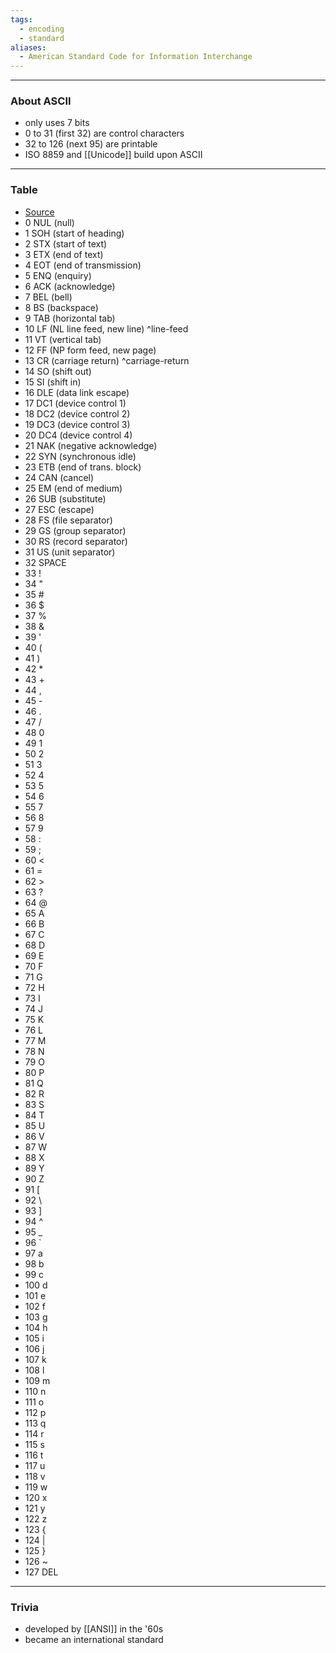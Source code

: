 ```yaml
---
tags:
  - encoding
  - standard
aliases:
  - American Standard Code for Information Interchange
---
```

---

### About ASCII

- only uses 7 bits
- 0 to 31 (first 32) are control characters
- 32 to 126 (next 95) are printable
- ISO 8859 and [[Unicode]] build upon ASCII

---

### Table

- [Source](https://www.cs.cmu.edu/~pattis/15-1XX/common/handouts/ascii.html)
- 0  NUL (null)
- 1  SOH (start of heading)
- 2  STX (start of text)
- 3  ETX (end of text)
- 4  EOT (end of transmission)
- 5  ENQ (enquiry)
- 6  ACK (acknowledge)
- 7  BEL (bell)
- 8  BS  (backspace)
- 9  TAB (horizontal tab)
- 10  LF  (NL line feed, new line) ^line-feed
- 11  VT  (vertical tab)
- 12  FF  (NP form feed, new page)
- 13  CR  (carriage return) ^carriage-return
- 14  SO  (shift out)
- 15  SI  (shift in)
- 16  DLE (data link escape)
- 17  DC1 (device control 1)
- 18  DC2 (device control 2)
- 19  DC3 (device control 3)
- 20  DC4 (device control 4)
- 21  NAK (negative acknowledge)
- 22  SYN (synchronous idle)
- 23  ETB (end of trans. block)
- 24  CAN (cancel)
- 25  EM  (end of medium)
- 26  SUB (substitute)
- 27  ESC (escape)
- 28  FS  (file separator)
- 29  GS  (group separator)
- 30  RS  (record separator)
- 31  US  (unit separator)
- 32  SPACE
- 33  !
- 34  "
- 35  #
- 36  $
- 37  %
- 38  &
- 39  '
- 40  (
- 41  )
- 42  *
- 43  +
- 44  ,
- 45  -
- 46  .
- 47  /
- 48  0
- 49  1
- 50  2
- 51  3
- 52  4
- 53  5
- 54  6
- 55  7
- 56  8
- 57  9
- 58  :
- 59  ;
- 60  <
- 61  =
- 62  >
- 63  ?
- 64  @
- 65  A
- 66  B
- 67  C
- 68  D
- 69  E
- 70  F
- 71  G
- 72  H
- 73  I
- 74  J
- 75  K
- 76  L
- 77  M
- 78  N
- 79  O
- 80  P
- 81  Q
- 82  R
- 83  S
- 84  T
- 85  U
- 86  V
- 87  W
- 88  X
- 89  Y
- 90  Z
- 91  [
- 92  \
- 93  ]
- 94  ^
- 95  _
- 96  `
- 97  a
- 98  b
- 99  c
- 100  d
- 101  e
- 102  f
- 103  g
- 104  h
- 105  i
- 106  j
- 107  k
- 108  l
- 109  m
- 110  n
- 111  o
- 112  p
- 113  q
- 114  r
- 115  s
- 116  t
- 117  u
- 118  v
- 119  w
- 120  x
- 121  y
- 122  z
- 123  {
- 124  |
- 125  }
- 126  ~
- 127  DEL

---

### Trivia

- developed by [[ANSI]] in the '60s
- became an international standard